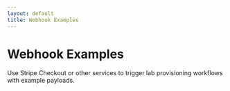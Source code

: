 ```yaml
---
layout: default
title: Webhook Examples
---
```


# Webhook Examples

Use Stripe Checkout or other services to trigger lab provisioning workflows with example payloads.
